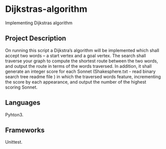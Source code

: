 # Dijkstras-algorithm
Implementing  Dijkstras algorithm

## Project Description
On running this script a Dijkstra’s algorithm will be implemented which shall accept two words – a start vertex and a goal vertex. The search shall traverse your graph to compute the shortest route between the two words, and output the route in terms of the words traversed. In addition, it shall generate an integer score for each Sonnet (Shakesphere.txt - read binary search tree readme file ) in which the traversed words feature, incrementing the score by each appearance, and output the number
of the highest scoring Sonnet.

## Languages
Pyhton3.

## Frameworks
Unittest.
